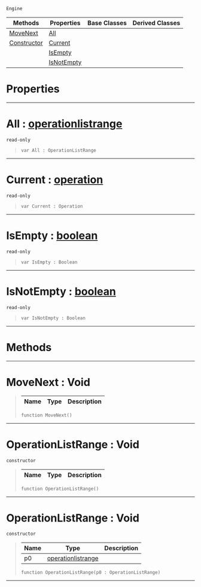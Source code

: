  `Engine`

|Methods|Properties|Base Classes|Derived Classes|
|---|---|---|---|
|[ MoveNext](https://plasmaengine.github.io/PlasmaDocs/Plasma1/C++/code_reference/class_reference/operationlistrange.md#movenext-void)|[ All](https://plasmaengine.github.io/PlasmaDocs/Plasma1/C++/code_reference/class_reference/operationlistrange.md#all-plasma-engine-document)| | |
|[ Constructor](https://plasmaengine.github.io/PlasmaDocs/Plasma1/C++/code_reference/class_reference/operationlistrange.md#operationlistrange-void)|[ Current](https://plasmaengine.github.io/PlasmaDocs/Plasma1/C++/code_reference/class_reference/operationlistrange.md#current-plasma-engine-docu)| | |
| |[ IsEmpty](https://plasmaengine.github.io/PlasmaDocs/Plasma1/C++/code_reference/class_reference/operationlistrange.md#isempty-plasma-engine-docu)| | |
| |[ IsNotEmpty](https://plasmaengine.github.io/PlasmaDocs/Plasma1/C++/code_reference/class_reference/operationlistrange.md#isnotempty-plasma-engine-d)| | |


 #  Properties


---  
 #  All : [operationlistrange](https://plasmaengine.github.io/PlasmaDocs/Plasma1/C++/code_reference/class_reference/operationlistrange.md)

 `read-only`

> 
> ``` lang=cpp, name=Lightning
> var All : OperationListRange


---  
 #  Current : [operation](https://plasmaengine.github.io/PlasmaDocs/Plasma1/C++/code_reference/class_reference/operation.md)

 `read-only`

> 
> ``` lang=cpp, name=Lightning
> var Current : Operation


---  
 #  IsEmpty : [boolean](https://plasmaengine.github.io/PlasmaDocs/Plasma1/C++/code_reference/lightning_base_types/boolean.md)

 `read-only`

> 
> ``` lang=cpp, name=Lightning
> var IsEmpty : Boolean


---  
 #  IsNotEmpty : [boolean](https://plasmaengine.github.io/PlasmaDocs/Plasma1/C++/code_reference/lightning_base_types/boolean.md)

 `read-only`

> 
> ``` lang=cpp, name=Lightning
> var IsNotEmpty : Boolean


---  
 #  Methods


---  
 #  MoveNext : Void

> 
> |Name|Type|Description|
> |---|---|---|
> ``` lang=cpp, name=Lightning
> function MoveNext()
> ``` 


---  
 #  OperationListRange : Void

 `constructor`

> 
> |Name|Type|Description|
> |---|---|---|
> ``` lang=cpp, name=Lightning
> function OperationListRange()
> ``` 


---  
 #  OperationListRange : Void

 `constructor`

> 
> |Name|Type|Description|
> |---|---|---|
> |p0|[operationlistrange](https://plasmaengine.github.io/PlasmaDocs/Plasma1/C++/code_reference/class_reference/operationlistrange.md)| |
> ``` lang=cpp, name=Lightning
> function OperationListRange(p0 : OperationListRange)
> ``` 


---  
 

 
